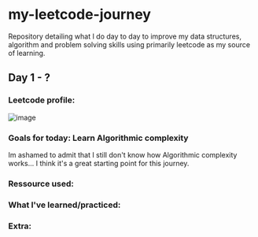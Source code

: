 # my-leetcode-journey
Repository detailing what I do day to day to improve my data structures, algorithm and problem solving skills using primarily leetcode as my source of learning.

## Day 1 - ?

### Leetcode profile:


![image](https://github.com/BlunderBarry/my-leetcode-journey/assets/115489663/1df9efb8-6fdb-45a4-91bc-091790b79ad9)

### Goals for today: Learn Algorithmic complexity
Im ashamed to admit that I still don't know how Algorithmic complexity works... I think it's a great starting point for this journey.

### Ressource used:


### What I've learned/practiced:

### Extra:

